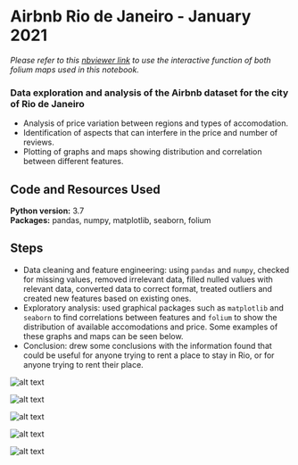 # Airbnb Rio de Janeiro - January 2021

*Please refer to this [nbviewer link](https://nbviewer.jupyter.org/github/RStremel/Airbnb-Rio-de-Janeiro/blob/main/Airbnb%20Rio%20de%20Janeiro%20-%20Data%20Analysis.ipynb#Exploratory-Data-Analysis) to use the interactive function of both folium maps used in this notebook.*

### Data exploration and analysis of the Airbnb dataset for the city of Rio de Janeiro

* Analysis of price variation between regions and types of accomodation.
* Identification of aspects that can interfere in the price and number of reviews.
* Plotting of graphs and maps showing distribution and correlation between different features.

## Code and Resources Used 
**Python version:** 3.7  
**Packages:** pandas, numpy, matplotlib, seaborn, folium

## Steps
* Data cleaning and feature engineering: using `pandas` and `numpy`, checked for missing values, removed irrelevant data, filled nulled values with relevant data, converted data to correct format, treated outliers and created new features based on existing ones.
* Exploratory analysis: used graphical packages such as `matplotlib` and `seaborn` to find correlations between features and `folium` to show the distribution of available accomodations and price. Some examples of these graphs and maps can be seen below.
* Conclusion: drew some conclusions with the information found that could be useful for anyone trying to rent a place to stay in Rio, or for anyone trying to rent their place.

![alt text](https://i.imgur.com/4dfOz1d.png)

![alt text](https://i.imgur.com/m0FtBCw.png)

![alt text](https://i.imgur.com/ULgdR0X.png)

![alt text](https://i.imgur.com/91PygvY.png)

![alt text](https://i.imgur.com/A9nCfky.png)
